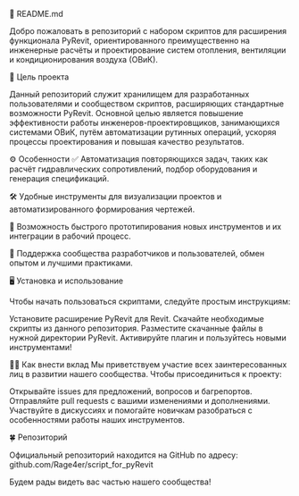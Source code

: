 📌 README.md

Добро пожаловать в репозиторий с набором скриптов для расширения функционала PyRevit, ориентированного преимущественно на инженерные расчёты и проектирование систем отопления, вентиляции и кондиционирования воздуха (ОВиК).

🎯 Цель проекта

Данный репозиторий служит хранилищем для разработанных пользователями и сообществом скриптов, расширяющих стандартные возможности PyRevit. Основной целью является повышение эффективности работы инженеров-проектировщиков, занимающихся системами ОВиК, путём автоматизации рутинных операций, ускоряя процессы проектирования и повышая качество результатов.

⚙️ Особенности
✅ Автоматизация повторяющихся задач, таких как расчёт гидравлических сопротивлений, подбор оборудования и генерация спецификаций.

🛠 Удобные инструменты для визуализации проектов и автоматизированного формирования чертежей.

🔧 Возможность быстрого прототипирования новых инструментов и их интеграции в рабочий процесс.

💬 Поддержка сообщества разработчиков и пользователей, обмен опытом и лучшими практиками.

🖥 Установка и использование

Чтобы начать пользоваться скриптами, следуйте простым инструкциям:

Установите расширение PyRevit для Revit.
Скачайте необходимые скрипты из данного репозитория.
Разместите скачанные файлы в нужной директории PyRevit.
Активируйте плагин и пользуйтесь новыми инструментами!

👩‍💻 Как внести вклад
Мы приветствуем участие всех заинтересованных лиц в развитии нашего сообщества. Чтобы присоединиться к проекту:

Открывайте issues для предложений, вопросов и багрепортов.
Отправляйте pull requests с вашими изменениями и дополнениями.
Участвуйте в дискуссиях и помогайте новичкам разобраться с особенностями работы наших инструментов.

🍀 Репозиторий

Официальный репозиторий находится на GitHub по адресу: github.com/Rage4er/script_for_pyRevit

Будем рады видеть вас частью нашего сообщества!
